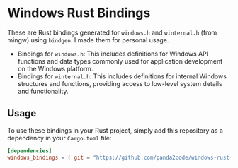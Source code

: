 # Windows Rust Bindings

These are Rust bindings generated for `windows.h` and `winternal.h` (from mingw) using `bindgen`. I made them for personal usage.

- Bindings for `windows.h`: This includes definitions for Windows API functions and data types commonly used for application development on the Windows platform.
- Bindings for `winternal.h`: This includes definitions for internal Windows structures and functions, providing access to low-level system details and functionality.

## Usage

To use these bindings in your Rust project, simply add this repository as a dependency in your `Cargo.toml` file:

```toml
[dependencies]
windows_bindings = { git = "https://github.com/panda2code/windows-rust-bindings" }
```
